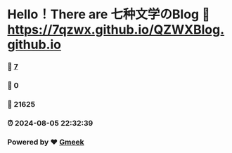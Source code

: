 # Hello！There are 七种文学のBlog :link: https://7qzwx.github.io/QZWXBlog.github.io 
### :page_facing_up: [7](https://7qzwx.github.io/QZWXBlog.github.io/tag.html) 
### :speech_balloon: 0 
### :hibiscus: 21625 
### :alarm_clock: 2024-08-05 22:32:39 
### Powered by :heart: [Gmeek](https://github.com/Meekdai/Gmeek)
